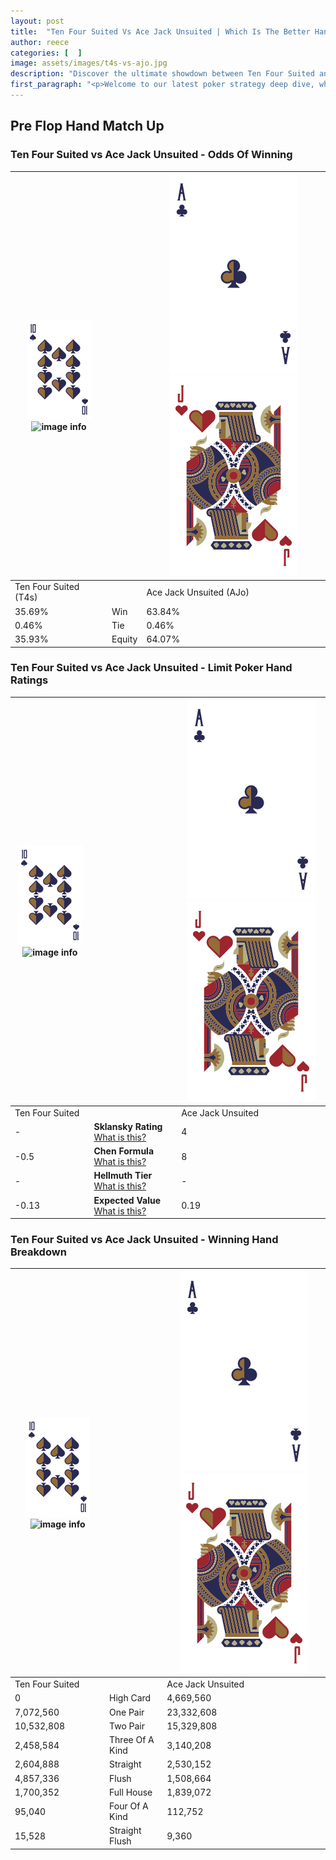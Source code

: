 ```yaml
---
layout: post
title:  "Ten Four Suited Vs Ace Jack Unsuited | Which Is The Better Hand In Poker? A Complete Guide"
author: reece
categories: [  ]
image: assets/images/t4s-vs-ajo.jpg
description: "Discover the ultimate showdown between Ten Four Suited and Ace Jack Unsuited in poker! Uncover the odds, strategies, and scenarios where one hand triumphs over the other. Get ready to up your poker game with this thrilling analysis."
first_paragraph: "<p>Welcome to our latest poker strategy deep dive, where we're pitting two distinct hands against each other in a high-stakes showdown: Ten Four Suited vs Ace Jack Unsuited.</p><p>In the dynamic world of poker, every decision counts, and knowing which hand holds the upper hand is key to your success at the table.</p><p>In this article, we'll dissect these two hands, explore the scenarios where one dominates the other, and equip you with the knowledge to make strategic choices that can tip the odds in your favor.</p><p>Get ready to unravel the intriguing dynamics of these poker hands and elevate your game to new heights.</p>"
---
```




[comment]: # (sp0)

## Pre Flop Hand Match Up

<div class="table hand-ratings" markdown="1"> 



### Ten Four Suited vs Ace Jack Unsuited - Odds Of Winning


    
| ![image info](assets/images/hand1/T.png) ![image info](assets/images/hand1/4s.png) |  | ![image info](assets/images/hand2/A.png) ![image info](assets/images/hand2/Jo.png) |
| -------- | -------- | -------- |
| Ten Four Suited (T4s) |  | Ace Jack Unsuited (AJo) |
| 35.69% | Win | 63.84% |
| 0.46% | Tie | 0.46% |
| 35.93% | Equity | 64.07% |




[comment]: # (sp1)



### Ten Four Suited vs Ace Jack Unsuited - Limit Poker Hand Ratings


    
| ![image info](assets/images/hand1/T.png) ![image info](assets/images/hand1/4s.png) |  | ![image info](assets/images/hand2/A.png) ![image info](assets/images/hand2/Jo.png) |
| -------- | -------- | -------- |
| Ten Four Suited |  | Ace Jack Unsuited |
| - | **Sklansky Rating** [What is this?](/sklansky-rating-explained) | 4 |
| -0.5 | **Chen Formula** [What is this?](/chen-formula-explained) | 8 |
| - | **Hellmuth Tier** [What is this?](/Hellmuth-tier-explained) | - |
| -0.13 | **Expected Value** [What is this?](/expected-value-explained) | 0.19 |




[comment]: # (sp2)



### Ten Four Suited vs Ace Jack Unsuited - Winning Hand Breakdown


    
| ![image info](assets/images/hand1/T.png) ![image info](assets/images/hand1/4s.png) |  | ![image info](assets/images/hand2/A.png) ![image info](assets/images/hand2/Jo.png) |
| -------- | -------- | -------- |
| Ten Four Suited |  | Ace Jack Unsuited |
| 0 | High Card | 4,669,560 |
| 7,072,560 | One Pair | 23,332,608 |
| 10,532,808 | Two Pair | 15,329,808 |
| 2,458,584 | Three Of A Kind | 3,140,208 |
| 2,604,888 | Straight | 2,530,152 |
| 4,857,336 | Flush | 1,508,664 |
| 1,700,352 | Full House | 1,839,072 |
| 95,040 | Four Of A Kind | 112,752 |
| 15,528 | Straight Flush | 9,360 |




[comment]: # (sp3)



</div>

[comment]: # (sp4)



[comment]: # (sp5)

